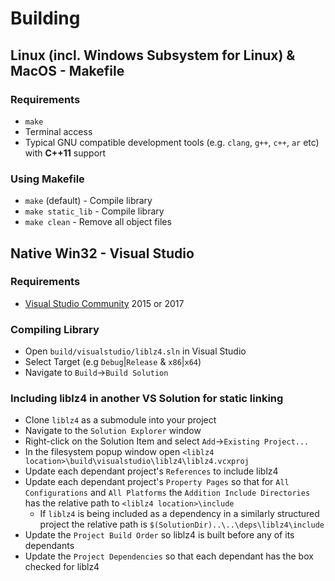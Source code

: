 # Building
## Linux (incl. Windows Subsystem for Linux) & MacOS - Makefile
### Requirements
* `make`
* Terminal access
* Typical GNU compatible development tools (e.g. `clang`, `g++`, `c++`, `ar` etc) with __C++11__ support

### Using Makefile
* `make` (default) - Compile library
* `make static_lib` - Compile library
* `make clean` - Remove all object files

## Native Win32 - Visual Studio
### Requirements
* [Visual Studio Community](https://visualstudio.microsoft.com/vs/community/) 2015 or 2017

### Compiling Library
* Open `build/visualstudio/liblz4.sln` in Visual Studio
* Select Target (e.g `Debug`|`Release` & `x86`|`x64`)
* Navigate to `Build`->`Build Solution`

### Including liblz4 in another VS Solution for static linking
* Clone `liblz4` as a submodule into your project
* Navigate to the `Solution Explorer` window
* Right-click on the Solution Item and select `Add`->`Existing Project...`
* In the filesystem popup window open `<liblz4 location>\build\visualstudio\liblz4\liblz4.vcxproj`
* Update each dependant project's `References` to include liblz4
* Update each dependant project's `Property Pages` so that for `All Configurations` and `All Platforms` the `Addition Include Directories` has the relative path to `<liblz4 location>\include`
	* If `liblz4` is being included as a dependency in a similarly structured project the relative path is `$(SolutionDir)..\..\deps\liblz4\include`
* Update the `Project Build Order` so liblz4 is built before any of its dependants
* Update the `Project Dependencies` so that each dependant has the box checked for liblz4
